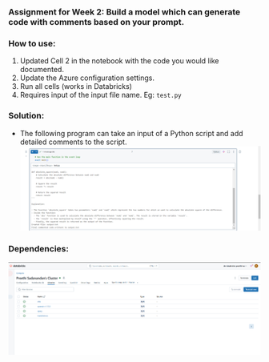 
### Assignment for Week 2: Build a model which can generate code with comments based on your prompt. 

### How to use:
1. Updated Cell 2 in the notebook with the code you would like documented. 
2. Update the Azure configuration settings. 
3. Run all cells (works in Databricks)
4. Requires input of the input file name. Eg: `test.py`

### Solution: 
- The following program can take an input of a Python script and add detailed comments to the script. 
![alt text](image.png)

### Dependencies:
![alt text](image-1.png)